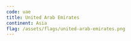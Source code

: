 ```yaml
---
code: uae
title: United Arab Emirates
continent: Asia
flag: /assets/flags/united-arab-emirates.png
---
```

